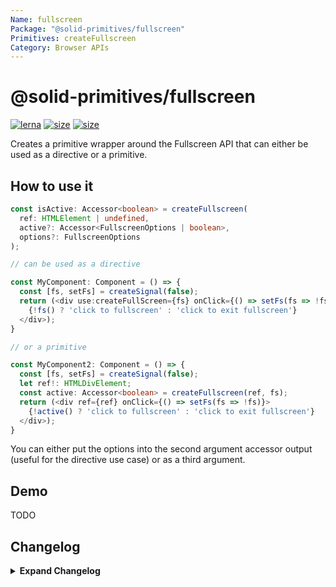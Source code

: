 ```yaml
---
Name: fullscreen
Package: "@solid-primitives/fullscreen"
Primitives: createFullscreen
Category: Browser APIs
---
```


# @solid-primitives/fullscreen

[![lerna](https://img.shields.io/badge/maintained%20with-lerna-cc00ff.svg)](https://lerna.js.org/)
[![size](https://img.shields.io/bundlephobia/minzip/@solid-primitives/fullscreen)](https://bundlephobia.com/package/@solid-primitives/fullscreen)
[![size](https://img.shields.io/npm/v/@solid-primitives/fullscreen)](https://www.npmjs.com/package/@solid-primitives/fullscreen)

Creates a primitive wrapper around the Fullscreen API that can either be used as a directive or a primitive.

## How to use it

```ts
const isActive: Accessor<boolean> = createFullscreen(
  ref: HTMLElement | undefined,
  active?: Accessor<FullscreenOptions | boolean>,
  options?: FullscreenOptions
);

// can be used as a directive

const MyComponent: Component = () => {
  const [fs, setFs] = createSignal(false);
  return (<div use:createFullScreen={fs} onClick={() => setFs(fs => !fs)}>
    {!fs() ? 'click to fullscreen' : 'click to exit fullscreen'}
  </div>);
}

// or a primitive

const MyComponent2: Component = () => {
  const [fs, setFs] = createSignal(false);
  let ref!: HTMLDivElement;
  const active: Accessor<boolean> = createFullscreen(ref, fs);
  return (<div ref={ref} onClick={() => setFs(fs => !fs)}>
    {!active() ? 'click to fullscreen' : 'click to exit fullscreen'}
  </div>);
}
```

You can either put the options into the second argument accessor output (useful for the directive use case) or as a third argument.

## Demo

TODO

## Changelog

<details>
<summary><b>Expand Changelog</b></summary>

0.0.100

Initial release

</details>
